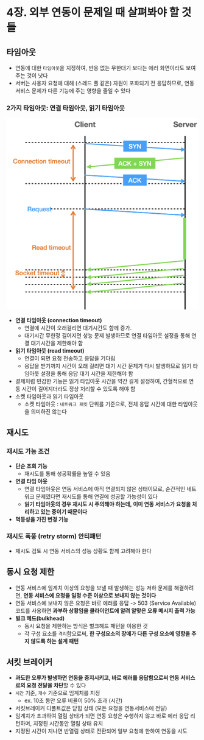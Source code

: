 # 4장. 외부 연동이 문제일 때 살펴봐야 할 것들
## 타임아웃
- 연동에 대한 `타임아웃`을 지정하여, 반응 없는 무한대기 보다는 에러 화면이라도 보여주는 것이 낫다
- 서버는 사용자 요청에 대해 (스레드 풀 같은) 자원이 포화되기 전 응답하므로, 연동 서비스 문제가 다른 기능에 주는 영향을 줄일 수 있다

### 2가지 타임아웃: 연결 타임아웃, 읽기 타임아웃
![alt text](image.png)
- **연결 타임아웃 (connection timeout)**
  - 연결에 시간이 오래걸리면 대기시간도 함께 증가. 
  - 대기시간 무한정 길어지면 성능 문제 발생하므로 연결 타임아웃 설정을 통해 연결 대기시간을 제한해야 함
- **읽기 타임아웃 (read timeout)**
  - 연결이 되면 요청 전송하고 응답을 기다림
  - 응답을 받기까지 시간이 오래 걸리면 대기 시간 문제가 다시 발생하므로 읽기 타임아웃 설정을 통해 응답 대기 시간을 제한해야 함
- 결제처럼 민감한 기능은 읽기 타임아웃 시간을 약간 길게 설정하여, 간헐적으로 연동 시간이 길어지더라도 정상 처리할 수 있도록 해야 함
- 소켓 타임아웃과 읽기 타임아웃
  - 소켓 타임아웃 : `네트워크 패킷` 단위를 기준으로, 전체 응답 시간에 대한 타임아웃을 의미하진 않는다

## 재시도
### 재시도 가능 조건
- **단순 조회 기능**
  - 재시도를 통해 성공확률을 높일 수 있음
- **연결 타임 아웃**
  - 연결 타임아웃은 연동 서비스에 아직 연결되지 않은 상태이므로, 순간적인 네트워크 문제였다면 재시도를 통해 연결에 성공할 가능성이 있다
  - **읽기 타임아웃의 경우 재시도 시 주의해야 하는데, 이미 연동 서비스가 요청을 처리하고 있는 중이기 때문이다**
- **멱등성을 가진 변경 기능**

### 재시도 폭풍 (retry storm) 안티패턴
- 재시도 검토 시 연동 서비스의 성능 상황도 함께 고려해야 한다

## 동시 요청 제한
- 연동 서비스에 임계치 이상의 요청을 보낼 때 발생하는 성능 저하 문제를 해결하려면, **연동 서비스에 요청을 일정 수준 이상으로 보내지 않는 것이다**
- 연동 서비스에 보내지 않은 요청은 바로 에러를 응답 -> 503 (Service Available) 코드를 사용하면 **과부하 상황임을 클라이언트에 알려 알맞은 오류 메시지 출력 가능**
- **벌크 헤드(bulkhead)**
  - 동시 요청을 제한하는 방식은 벌크헤드 패턴을 이용한 것
  - 각 구성 요소를 `격리`함으로써, **한 구성요소의 장애가 다른 구성 요소에 영향을 주지 않도록 하는 설계 패턴**

## 서킷 브레이커
- **과도한 오류가 발생하면 연동을 중지시키고, 바로 에러를 응답함으로써 연동 서비스로의 요청 전달을 차단**할 수 있다
- `시간` 기준, `개수` 기준으로 임계치를 지정
  - ex. 10초 동안 오류 비율이 50% 초과 (시간)
- 서킷브레이커 디폴트값은 닫힘 상태 (모든 요청을 연동서비스에 전달)
- 임계치가 초과하여 열림 상태가 되면 연동 요청은 수행하지 않고 바로 에러 응답 리턴하며, 지정된 시간동안 열림 상태 유지
- 지정된 시간이 지나면 반열림 상태로 전환되어 일부 요청에 한하여 연동을 시도
